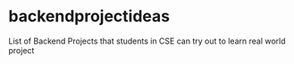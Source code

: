 # backendprojectideas
List of Backend Projects that students in CSE can try out to learn real world project
